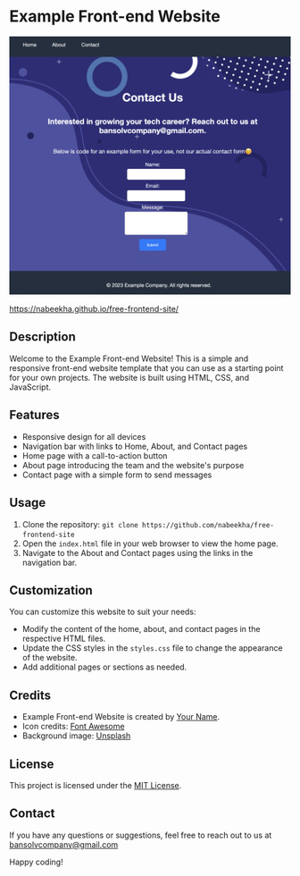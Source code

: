 # Example Front-end Website

![Example Front-end Website](./assets/Screenshot%202023-07-31%20at%206.21.40%20PM.png) 

https://nabeekha.github.io/free-frontend-site/ 

## Description

Welcome to the Example Front-end Website! This is a simple and responsive front-end website template that you can use as a starting point for your own projects. The website is built using HTML, CSS, and JavaScript.

## Features

- Responsive design for all devices
- Navigation bar with links to Home, About, and Contact pages
- Home page with a call-to-action button
- About page introducing the team and the website's purpose
- Contact page with a simple form to send messages

## Usage

1. Clone the repository: `git clone https://github.com/nabeekha/free-frontend-site`
2. Open the `index.html` file in your web browser to view the home page.
3. Navigate to the About and Contact pages using the links in the navigation bar.

## Customization

You can customize this website to suit your needs:

- Modify the content of the home, about, and contact pages in the respective HTML files.
- Update the CSS styles in the `styles.css` file to change the appearance of the website.
- Add additional pages or sections as needed.

## Credits

- Example Front-end Website is created by [Your Name](https://your-website.com).
- Icon credits: [Font Awesome](https://fontawesome.com)
- Background image: [Unsplash](https://vecteezy.com)

## License

This project is licensed under the [MIT License](LICENSE).

## Contact

If you have any questions or suggestions, feel free to reach out to us at bansolvcompany@gmail.com

Happy coding!
